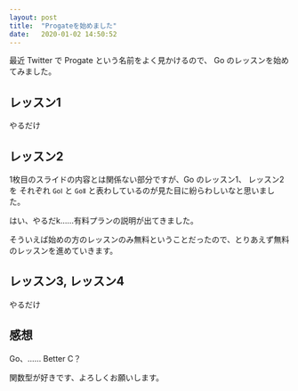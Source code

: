 ```yaml
---
layout: post
title:  "Progateを始めました"
date:   2020-01-02 14:50:52
---
```


最近 Twitter で Progate という名前をよく見かけるので、 Go のレッスンを始めてみました。

## レッスン1

やるだけ

## レッスン2

1枚目のスライドの内容とは関係ない部分ですが、Go のレッスン1、 レッスン2 を
それぞれ `GoⅠ` と `GoⅡ` と表わしているのが見た目に紛らわしいなと思いました。

はい、やるだk……有料プランの説明が出てきました。

そういえば始めの方のレッスンのみ無料ということだったので、とりあえず無料のレッスンを進めていきます。

## レッスン3, レッスン4

やるだけ

## 感想

Go、…… Better C？

関数型が好きです、よろしくお願いします。


